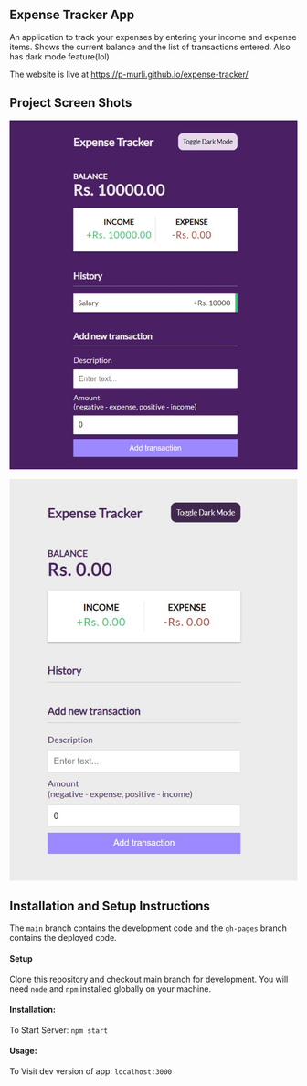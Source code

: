 
## Expense Tracker App

An application to track your expenses by entering your income and expense items. Shows the current balance and the list of transactions entered.
Also has dark mode feature(lol)

The website is live at https://p-murli.github.io/expense-tracker/

## Project Screen Shots

![expense tracker dark](https://github.com/p-murli/expense-tracker/blob/main/assets/expense_dark.jpg)

![expense tracker light](https://github.com/p-murli/expense-tracker/blob/main/assets/expense_light.jpg)

## Installation and Setup Instructions

The `main` branch contains the development code and the `gh-pages` branch contains the deployed code.

#### Setup

Clone this repository and checkout main branch for development.
You will need `node` and `npm` installed globally on your machine.

#### Installation:

To Start Server: `npm start`

#### Usage:
To Visit dev version of app: `localhost:3000`


